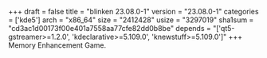 +++
draft = false
title = "blinken 23.08.0-1"
version = "23.08.0-1"
categories = ['kde5']
arch = "x86_64"
size = "2412428"
usize = "3297019"
sha1sum = "cd3ac1d00173f00e401a7558aa77cfe82dd0b8be"
depends = "['qt5-gstreamer>=1.2.0', 'kdeclarative>=5.109.0', 'knewstuff>=5.109.0']"
+++
Memory Enhancement Game.